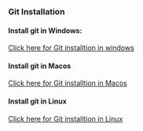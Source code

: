<h3>Git Installation</h4>
<h4>Install git in Windows:</h4>
 <a href="https://git-scm.com/download/win/">Click here for Git installtion in windows</a>
 
 <h4>Install git in Macos</h4>
  <a href="https://git-scm.com/download/win/">Click here for Git installtion in Macos</a>
  
   
 <h4>Install git in Linux</h4>
  <a href="https://git-scm.com/book/en/v2/Getting-Started-Installing-Git/">Click here for Git installtion in Linux</a>
  

 

  

  

 
